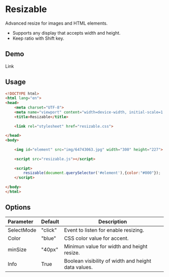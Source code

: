# Resizable

Advanced resize for images and HTML elements.

* Supports any display that accepts width and height.
* Keep ratio with Shift key.

## Demo

Link

## Usage

```html
<!DOCTYPE html>
<html lang="en">
<head>
    <meta charset="UTF-8">
    <meta name="viewport" content="width=device-width, initial-scale=1.0">
    <title>Resizable</title>
    
    <link rel="stylesheet" href="resizable.css">
    
</head>
<body>
    
    <img id="element" src="img/64743063.jpg" width="300" height="227"> 
    
    <script src="resizable.js"></script>
    
    <script>
        resizable(document.querySelector('#element'),{color:"#000"});
    </script>
    
</body>
</html>
```

## Options


| Parameter | Default | Description                                         |
| :---------- | --------- | ----------------------------------------------------- |
| SelectMode | "click" | Event to listen for enable resizing.                |
| Color      | "blue"  | CSS color value for accent.                         |
| minSize    | "40px"  | Minimun value for width and height resize.          |
| Info | True | Boolean visibility of width and height data values. |

